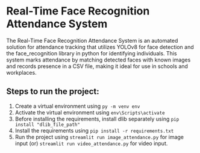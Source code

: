 # Real-Time Face Recognition Attendance System

The Real-Time Face Recognition Attendance System is an automated solution for attendance tracking that utilizes YOLOv8 for face detection and the face_recognition library in python for identifying individuals. This system marks attendance by matching detected faces with known images and records presence in a CSV file, making it ideal for use in schools and workplaces.

## Steps to run the project:

1) Create a virtual environment using `py -m venv env`
2) Activate the virtual environment using `env\Scripts\activate`
3) Before installing the requirements, install dlib separately using `pip install "dlib_file_path"`
4) Install the requirements using `pip install -r requirements.txt`
5) Run the project using `streamlit run image_attendance.py` for image input (or) `streamlit run video_attendance.py` for video input.
